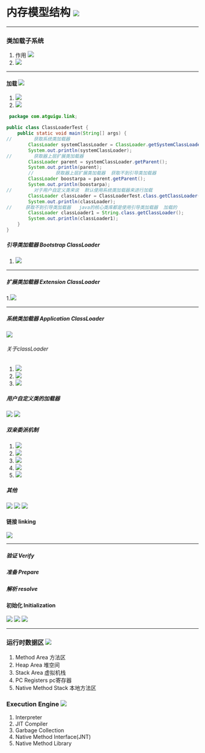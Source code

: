 # 内存模型结构 ![](../images/Snipaste_2021-04-01_18-33-25.png)
***
### 类加载子系统
1. 作用 ![](../images/Snipaste_2021-04-01_18-35-50.png)
2. ![](../images/Snipaste_2021-04-01_18-40-16.png)
*** 
#### 加载 ![](../images/Snipaste_2021-04-01_18-17-22.png)
1. ![](../images/Snipaste_2021-04-01_18-43-17.png)
2. ![](../images/Snipaste_2021-04-01_18-45-32.png)
```java
 package com.atguigu.link;

public class ClassLoaderTest {
    public static void main(String[] args) {
//        获取系统类加载器
        ClassLoader systemClassLoader = ClassLoader.getSystemClassLoader();
        System.out.println(systemClassLoader);
//        获取器上层扩展类加载器
        ClassLoader parent = systemClassLoader.getParent();
        System.out.println(parent);
        //        获取器上层扩展类加载器  获取不到引导类加载器
        ClassLoader boostarpa = parent.getParent();
        System.out.println(boostarpa);
//        对于用户自定义类来说  默认使用系统类加载器来进行加载
        ClassLoader classLoader = ClassLoaderTest.class.getClassLoader();
        System.out.println(classLoader);
//     获取不到引导类加载器   java的核心类库都是使用引导类加载器  加载的
        ClassLoader classLoader1 = String.class.getClassLoader();
        System.out.println(classLoader1);
    }
}
```
##### 引导类加载器 Bootstrap  ClassLoader
1. ![](../images/Snipaste_2021-04-01_20-20-52.png)
***
##### 扩展类加载器 Extension  ClassLoader
1.![](../images/Snipaste_2021-04-01_20-23-19.png)
***
##### 系统类加载器 Application  ClassLoader
![](../images/Snipaste_2021-04-01_20-24-30.png)

###### 关于classLoader
1. ![](../images/Snipaste_2021-04-01_20-37-41.png)
2. ![](../images/Snipaste_2021-04-01_20-39-50.png)
3. ![](../images/Snipaste_2021-04-01_20-40-32.png)
##### 用户自定义类的加载器
![](../images/Snipaste_2021-04-01_20-31-40.png)
![](../images/Snipaste_2021-04-01_20-34-04.png)

##### 双亲委派机制
1. ![](../images/Snipaste_2021-04-01_20-43-39.png)
2. ![](../images/Snipaste_2021-04-01_20-47-10.png)
3. ![](../images/Snipaste_2021-04-01_20-53-19.png)
4. ![](../images/Snipaste_2021-04-01_20-55-03.png)
5. ![](../images/Snipaste_2021-04-01_20-59-00.png)

##### 其他
![](../images/Snipaste_2021-04-01_21-03-02.png)
![](../images/Snipaste_2021-04-01_21-04-43.png)
![](../images/Snipaste_2021-04-01_21-39-27.png)
#### 链接 linking
![](../images/Snipaste_2021-04-01_18-47-13.png)
***
##### 验证 Verify
##### 准备 Prepare
##### 解析 resolve
#### 初始化  Initialization
![](../images/Snipaste_2021-04-01_19-32-20.png)
![](../images/Snipaste_2021-04-01_20-03-36.png)
![](../images/Snipaste_2021-04-01_20-08-58.png)
***
### 运行时数据区 ![](../images/Snipaste_2021-04-01_18-20-56.png)
1. Method Area  方法区
2. Heap Area  堆空间
3. Stack Area 虚拟机栈
4. PC Registers pc寄存器
5. Native Method Stack 本地方法区
### Execution Engine ![](../images/Snipaste_2021-04-01_18-32-20.png)
1. Interpreter
2. JIT Compiler
3. Garbage Collection
4. Native Method Interface(JNT)
5. Native Method Library
